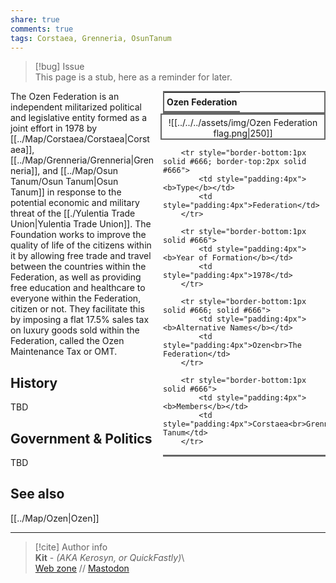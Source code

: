 ```yaml
---  
share: true  
comments: true  
tags: Corstaea, Grenneria, OsunTanum  
---  
```

> [!bug] Issue  
> This page is a stub, here as a reminder for later.  
  
<div style="float:right; clear:right; width:260px; margin:0 0 0 14; border-collapse:collapse">  
  <table style="float:right; clear:right; width:260px; margin:0 0 0 14; border:2px solid #666; line-height:1.5; border-collapse:collapse; font-size:smaller">  
	<tr>  
		<th colspan="2" style="border-bottom:2px solid #666; font-size:larger; padding:4px; text-align:center">Ozen Federation</th>  
	</tr></table>  
  </div>  
  
  <span align="center" style="float:right; clear:right; width:260px; margin:0 0 0 14; padding:4 0 0 0; border:2px solid #666; border-collapse:collapse">![[../../../assets/img/Ozen Federation flag.png|250]]</span>  
    
  <div style="float:right; clear:right; width:260px; margin:0 0 0 14; border-collapse:collapse">  
    <table style="float:right; clear:right; width:260px; margin:0 0 7 14; border:2px solid #666; border-top:1px solid #666; line-height:1.5; border-collapse:collapse; font-size:smaller">  
		  
		<tr style="border-bottom:1px solid #666; border-top:2px solid #666">  
			<td style="padding:4px"><b>Type</b></td>  
			<td style="padding:4px">Federation</td>  
		</tr>  
		  
		<tr style="border-bottom:1px solid #666">  
			<td style="padding:4px"><b>Year of Formation</b></td>  
			<td style="padding:4px">1978</td>  
		</tr>  
    
		<tr style="border-bottom:1px solid #666; solid #666">  
			<td style="padding:4px"><b>Alternative Names</b></td>  
			<td style="padding:4px">Ozen<br>The Federation</td>  
		</tr>  
		  
		<tr style="border-bottom:1px solid #666">  
			<td style="padding:4px"><b>Members</b></td>  
			<td style="padding:4px">Corstaea<br>Grenneria<br>Osun Tanum</td>  
		</tr>  
	  
  </table>  
</div>  
  
The Ozen Federation is an independent militarized political and legislative entity formed as a joint effort in 1978 by [[../Map/Corstaea/Corstaea|Corstaea]], [[../Map/Grenneria/Grenneria|Grenneria]], and [[../Map/Osun Tanum/Osun Tanum|Osun Tanum]] in response to the potential economic and military threat of the [[./Yulentia Trade Union|Yulentia Trade Union]]. The Foundation works to improve the quality of life of the citizens within it by allowing free trade and travel between the countries within the Federation, as well as providing free education and healthcare to everyone within the Federation, citizen or not. They facilitate this by imposing a flat 17.5% sales tax on luxury goods sold within the Federation, called the Ozen Maintenance Tax or OMT.  
  
## History  
  
TBD  
  
## Government & Politics  
  
TBD  
  
## See also  
  
[[../Map/Ozen|Ozen]]  
  
-----  
> [!cite] Author info  
> **Kit** - *(AKA Kerosyn, or QuickFastly)*\  
> [Web zone](https://kitabe.link) // [Mastodon](https://social.tripulse.net/@kit)